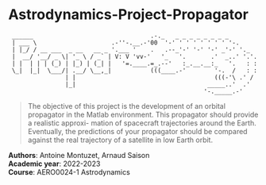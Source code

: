 # Astrodynamics-Project-Propagator

```
 ______                                 .-._   _ _ _ _ _ _ _ _
 | ___ \                     .-''-.__.-'00  '-' ' ' ' ' ' ' ' '-.
 | |_/ / __ ___  _ __   __ _ '.___ '    .   .--_'-' '-' '-' _'-' '._
 |  __/ '__/ _ \| '_ \ / _` | V: V 'vv-'   '_   '.       .'  _..' '.'.
 | |  | | | (_) | |_) | (_| |   '=.____.=_.--'   :_.__.__:_   '.   : :
 \_|  |_|  \___/| .__/ \__,_|           (((____.-'        '-.  /   : :
                | |                                       (((-'\ .' /
                |_|                                     _____..'  .'
                                                       '-._____.-'

```

>The objective of this project is the development of an orbital propagator in the Matlab environment. This propagator should provide a realistic approxi- mation of spacecraft trajectories around the Earth. Eventually, the predictions of your propagator should be compared against the real trajectory of a satellite in low Earth orbit.

**Authors**: Antoine Montuzet, Arnaud Saison \
**Academic year**: 2022-2023 \
**Course**: AERO0024-1 Astrodynamics